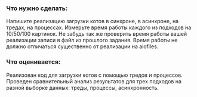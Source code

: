 ### Что нужно сделать:
Напишите реализацию загрузки котов в синхроне, в асинхроне, на тредах, на процессах. Измерьте время работы каждого из подходов на 10/50/100 картинок.
Не забудь так же проверить время работы вашей реализации записи в файл из прошлого задания. Время работы  не должно отличаться существенно от реализации на aiofiles.
### Что оценивается:
Реализован код для загрузки котов с помощью тредов и процессов. Проведен сравнительный анализ результатов для трех подходов на разной выборке данных: треды, процессы, асинхронность.
